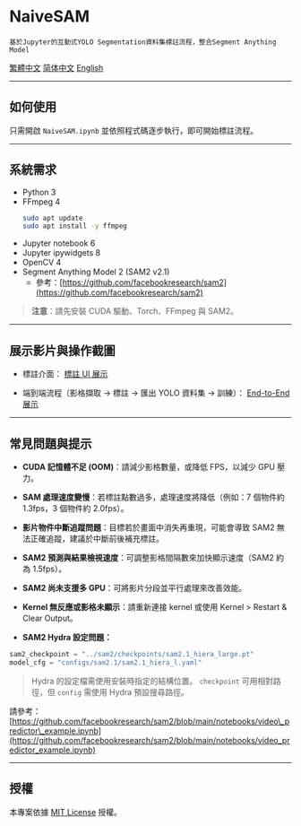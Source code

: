 # NaiveSAM

`基於Jupyter的互動式YOLO Segmentation資料集標註流程，整合Segment Anything Model`

[繁體中文](README-zh-TW.md) [简体中文](README-zh.md) [English](README.md)

---

## 如何使用

只需開啟 `NaiveSAM.ipynb` 並依照程式碼逐步執行，即可開始標註流程。

---

## 系統需求

- Python 3
- FFmpeg 4
  ```bash
  sudo apt update
  sudo apt install -y ffmpeg
  ```
- Jupyter notebook 6
- Jupyter ipywidgets 8
- OpenCV 4
- Segment Anything Model 2 (SAM2 v2.1)
  - 參考：[https://github.com/facebookresearch/sam2](https://github.com/facebookresearch/sam2)

> **注意**：請先安裝 CUDA 驅動、Torch、FFmpeg 與 SAM2。

---

## 展示影片與操作截圖

- 標註介面： [標註 UI 展示](https://github.com/user-attachments/assets/1345436b-0d57-4b72-9e9d-fe161b5efe08)

- 端到端流程（影格擷取 → 標註 → 匯出 YOLO 資料集 → 訓練）： [End-to-End 展示](https://github.com/user-attachments/assets/1345436b-0d57-4b72-9e9d-fe161b5efe0)

---

## 常見問題與提示

- **CUDA 記憶體不足 (OOM)**：請減少影格數量，或降低 FPS，以減少 GPU 壓力。

- **SAM 處理速度變慢**：若標註點數過多，處理速度將降低（例如：7 個物件約 1.3fps，3 個物件約 2.0fps）。

- **影片物件中斷追蹤問題**：目標若於畫面中消失再重現，可能會導致 SAM2 無法正確追蹤，建議於中斷前後補充標註。

- **SAM2 預測與結果檢視速度**：可調整影格間隔數來加快顯示速度（SAM2 約為 1.5fps）。

- **SAM2 尚未支援多 GPU**：可將影片分段並平行處理來改善效能。

- **Kernel 無反應或影格未顯示**：請重新連接 kernel 或使用 Kernel > Restart & Clear Output。

- **SAM2 Hydra 設定問題：**

```python
sam2_checkpoint = "../sam2/checkpoints/sam2.1_hiera_large.pt"
model_cfg = "configs/sam2.1/sam2.1_hiera_l.yaml"
```

> Hydra 的設定檔需使用安裝時指定的結構位置。 `checkpoint` 可用相對路徑，但 `config` 需使用 Hydra 預設搜尋路徑。

請參考：[https://github.com/facebookresearch/sam2/blob/main/notebooks/video\_predictor\_example.ipynb](https://github.com/facebookresearch/sam2/blob/main/notebooks/video_predictor_example.ipynb)

---

## 授權

本專案依據 [MIT License](https://opensource.org/licenses/MIT) 授權。

